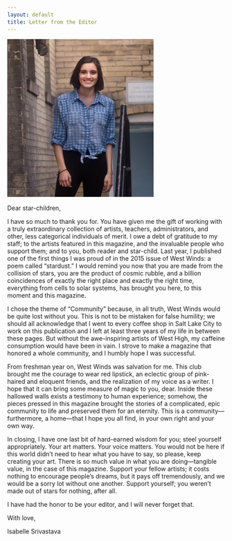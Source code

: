 ```yaml
---
layout: default
title: Letter from the Editor
---
```


![Isabelle Srivastava](assets/izzy.png)

Dear star-children,

I have so much to thank you for.
You have given me the gift of working
with a truly extraordinary collection of
artists, teachers, administrators, and
other, less categorical individuals of
merit. I owe a debt of gratitude to my
staff; to the artists featured in this magazine, and the invaluable people who
support them; and to you, both reader
and star-child. Last year, I published
one of the first things I was proud of
in the 2015 issue of West Winds: a
poem called “stardust.” I would remind
you now that you are made from the
collision of stars, you are the product
of cosmic rubble, and a billion coincidences of exactly the right place and
exactly the right time, everything from
cells to solar systems, has brought
you here, to this moment and this
magazine.

I chose the theme of “Community” because, in all
truth, West Winds would be quite lost without you. This
is not to be mistaken for false humility; we should all
acknowledge that I went to every coffee shop in Salt
Lake City to work on this publication and I left at least
three years of my life in between these pages. But
without the awe-inspiring artists of West High, my caffeine consumption would have been in vain. I strove
to make a magazine that honored a whole community,
and I humbly hope I was successful.

From freshman year on, West Winds was salvation for me. This club brought me the courage to wear
red lipstick, an eclectic group of pink-haired and eloquent friends, and the realization of my voice as a
writer. I hope that it can bring some measure of magic to you, dear. Inside these hallowed walls exists a
testimony to human experience; somehow, the pieces
pressed in this magazine brought the stories of a complicated, epic community to life and preserved them
for an eternity. This is a community—furthermore, a
home—that I hope you all find, in your own right and
your own way.

In closing, I have one last bit of hard-earned wisdom for you; steel yourself appropriately. Your art matters. Your voice matters. You would not be here if this
world didn’t need to hear what you have to say, so
please, keep creating your art. There is so much value in what you are doing—tangible value, in the case
of this magazine. Support your fellow artists; it costs
nothing to encourage people’s dreams, but it pays off
tremendously, and we would be a sorry lot without
one another. Support yourself; you weren’t made out
of stars for nothing, after all.

I have had the honor to be your editor, and I will
never forget that.

With love,

Isabelle Srivastava
